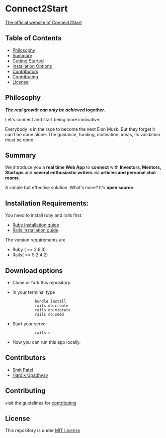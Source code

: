 # **Connect2Start** 

[The official website of Connect2Start](http://connect2start.herokuapp.com/)

## Table of Contents
- [Philosophy](#philosophy)
- [Summary](#summary)
- [Getting Started](#getting-started)
- [Installation Options](#installation-options)
- [Contributors](#contributors)
- [Contributing](#contributing)
- [License](#license)


## Philosophy 		
***The real growth can only be achieved together.***

Let's connect and start being more innovative.

Everybody is in the race to become the next Elon Musk. But they forget it can’t be done alone. The guidance, funding, motivation, ideas, its validation must be done.

## Summary


We introduce you a  **real time Web App**  to  **connect**  with  **Investors, Mentors, Startups**  and  **several enthusiastic writers**  via  **articles and personal chat rooms**.

A simple but effective solution. What's more? It's  **open source**..

## Installation Requirements:
You need to install ruby and rails first.
- [Ruby Installation guide](https://www.ruby-lang.org/en/documentation/installation/) .
- [Rails Installation guide](https://guides.rubyonrails.org/v5.0/getting_started.html).

The version requirements are

- Ruby ( >= 2.6.3)
- Rails( >= 5.2.4.2)


## Download options

- Clone or fork this repository.
- In your terminal type
	
				bundle install
				rails db:create
				rails db:migrate
				rails db:seed
- Start your server
 						
				rails s
- Now you can run this app locally.

## Contributors
- [Smit Patel](https://github.com/C2OO13)
- [Hardik Upadhyay](https://github.com/Simply-divine)

## Contributing

visit the guidelines for [contributing](https://github.com/Simply-divine/Starter_Rails/blob/master/CONTRIBUTING.md)

## License
This repository is under [MIT License](https://github.com/Simply-divine/Starter_Rails/blob/master/LICENSE)

